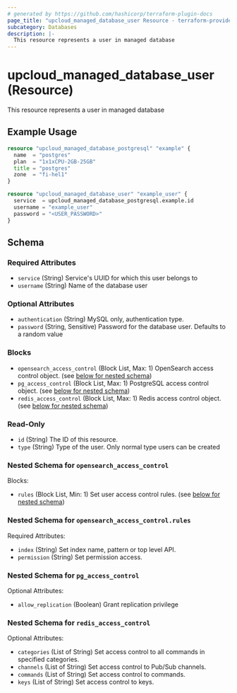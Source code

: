 ```yaml
---
# generated by https://github.com/hashicorp/terraform-plugin-docs
page_title: "upcloud_managed_database_user Resource - terraform-provider-upcloud"
subcategory: Databases
description: |-
  This resource represents a user in managed database
---
```


# upcloud_managed_database_user (Resource)

This resource represents a user in managed database

## Example Usage

```terraform
resource "upcloud_managed_database_postgresql" "example" {
  name  = "postgres"
  plan  = "1x1xCPU-2GB-25GB"
  title = "postgres"
  zone  = "fi-hel1"
}

resource "upcloud_managed_database_user" "example_user" {
  service  = upcloud_managed_database_postgresql.example.id
  username = "example_user"
  password = "<USER_PASSWORD>"
}
```

<!-- schema generated by tfplugindocs -->
## Schema

### Required Attributes

- `service` (String) Service's UUID for which this user belongs to
- `username` (String) Name of the database user

### Optional Attributes

- `authentication` (String) MySQL only, authentication type.
- `password` (String, Sensitive) Password for the database user. Defaults to a random value

### Blocks

- `opensearch_access_control` (Block List, Max: 1) OpenSearch access control object. (see [below for nested schema](#nestedblock--opensearch_access_control))
- `pg_access_control` (Block List, Max: 1) PostgreSQL access control object. (see [below for nested schema](#nestedblock--pg_access_control))
- `redis_access_control` (Block List, Max: 1) Redis access control object. (see [below for nested schema](#nestedblock--redis_access_control))

### Read-Only

- `id` (String) The ID of this resource.
- `type` (String) Type of the user. Only normal type users can be created

<a id="nestedblock--opensearch_access_control"></a>
### Nested Schema for `opensearch_access_control`

Blocks:

- `rules` (Block List, Min: 1) Set user access control rules. (see [below for nested schema](#nestedblock--opensearch_access_control--rules))

<a id="nestedblock--opensearch_access_control--rules"></a>
### Nested Schema for `opensearch_access_control.rules`

Required Attributes:

- `index` (String) Set index name, pattern or top level API.
- `permission` (String) Set permission access.



<a id="nestedblock--pg_access_control"></a>
### Nested Schema for `pg_access_control`

Optional Attributes:

- `allow_replication` (Boolean) Grant replication privilege


<a id="nestedblock--redis_access_control"></a>
### Nested Schema for `redis_access_control`

Optional Attributes:

- `categories` (List of String) Set access control to all commands in specified categories.
- `channels` (List of String) Set access control to Pub/Sub channels.
- `commands` (List of String) Set access control to commands.
- `keys` (List of String) Set access control to keys.
